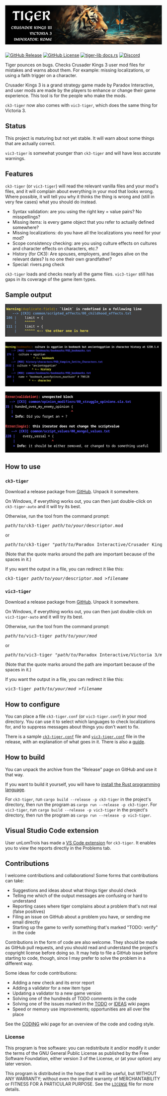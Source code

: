 # ![Tiger Banner](banner.png)

[![GitHub Release](https://img.shields.io/github/v/release/amtep/ck3-tiger)](https://github.com/amtep/ck3-tiger/releases)
[![GitHub License](https://img.shields.io/github/license/amtep/ck3-tiger)](https://github.com/amtep/ck3-tiger/blob/main/LICENSE)
[![tiger-lib docs.rs](https://img.shields.io/docsrs/tiger-lib?label=tiger-lib%20docs)](https://docs.rs/tiger-lib/latest/tiger_lib/)
[![Discord](https://img.shields.io/discord/1137432658067062784?logo=discord&label=discord&labelColor=1137432658067062784&color=royalblue)](https://discord.gg/3uQVCJ8uVf)

Tiger pounces on bugs. Checks Crusader Kings 3 user mod files for mistakes and warns about them. For example: missing localizations, or using a faith trigger on a character.

Crusader Kings 3 is a grand strategy game made by Paradox Interactive, and user mods are made by the players to enhance or change their game experience. This tool is for the people who make the mods.

`ck3-tiger` now also comes with `vic3-tiger`, which does the same thing for Victoria 3.

## Status

This project is maturing but not yet stable. It will warn about some things that are actually correct.

`vic3-tiger` is somewhat younger than `ck3-tiger` and will have less accurate warnings.

## Features

`ck3-tiger` (or `vic3-tiger`) will read the relevant vanilla files and your mod's files, and it will complain about everything in your mod that looks wrong. Where possible, it will tell you why it thinks the thing is wrong and (still in very few cases) what you should do instead.

* Syntax validation: are you using the right key = value pairs? No misspellings?
* Missing items: is every game object that you refer to actually defined somewhere?
* Missing localizations: do you have all the localizations you need for your mod?
* Scope consistency checking: are you using culture effects on cultures and character effects on characters, etc.?
* History (for CK3): Are spouses, employers, and lieges alive on the relevant dates? Is no one their own grandfather?
* Special: rivers.png check

`ck3-tiger` loads and checks nearly all the game files.
`vic3-tiger` still has gaps in its coverage of the game item types.

## Sample output

![Sample Output](example.png)

![Sample Output](example2.png)

![Sample Output](example3.png)

## How to use

### `ck3-tiger`

Download a release package from [GitHub](https://github.com/amtep/ck3-tiger/releases). Unpack it somewhere.

On Windows, if everything works out, you can then just double-click on `ck3-tiger-auto` and it will try its best.

Otherwise, run the tool from the command prompt:
<pre>
<i>path/to/</i>ck3-tiger <i>path/to/your/</i>descriptor.mod
</pre>
or
<pre>
<i>path/to/</i>ck3-tiger "<i>path/to/</i>Paradox Interactive/Crusader Kings III/mod/YourMod.mod"
</pre>

(Note that the quote marks around the path are important because of the spaces in it.)

If you want the output in a file, you can redirect it like this:
<pre>
ck3-tiger <i>path/to/your/</i>descriptor.mod ><i>filename</i>
</pre>

### `vic3-tiger`

Download a release package from [GitHub](https://github.com/amtep/ck3-tiger/releases). Unpack it somewhere.

On Windows, if everything works out, you can then just double-click on `vic3-tiger-auto` and it will try its best.

Otherwise, run the tool from the command prompt:
<pre>
<i>path/to/</i>vic3-tiger <i>path/to/your/mod</i>
</pre>
or
<pre>
<i>path/to/</i>vic3-tiger "<i>path/to/</i>Paradox Interactive/Victoria 3/mod/YourMod/"
</pre>

(Note that the quote marks around the path are important because of the spaces in it.)

If you want the output in a file, you can redirect it like this:
<pre>
vic3-tiger <i>path/to/your/mod</i> ><i>filename</i>
</pre>

## How to configure

You can place a file `ck3-tiger.conf` (or `vic3-tiger.conf`) in your mod directory. You can use it to select which languages to check localizations for, and to suppress messages about things you don't want to fix.

There is a sample [`ck3-tiger.conf`](ck3-tiger.conf) file and [`vic3-tiger.conf`](vic3-tiger.conf) file in the release, with an explanation of what goes in it. There is also a [guide](filter.md).

## How to build

You can unpack the archive from the "Release" page on GitHub and use it that way.

If you want to build it yourself, you will have to [install the Rust programming language](https://www.rust-lang.org/tools/install).

For `ck3-tiger`, run `cargo build --release -p ck3-tiger` in the project's directory, then run the program as `cargo run --release -p ck3-tiger`.
For `vic3-tiger`, run `cargo build --release -p vic3-tiger` in the project's directory, then run the program as `cargo run --release -p vic3-tiger`.

## Visual Studio Code extension

User unLomTrois has made a [VS Code extension](https://github.com/unLomTrois/ck3tiger-for-vscode) for `ck3-tiger`.
It enables you to view the reports directly in the Problems tab.

## Contributions

I welcome contributions and collaborations! Some forms that contributions can take:

* Suggestions and ideas about what things tiger should check
* Telling me which of the output messages are confusing or hard to understand
* Reporting cases where tiger complains about a problem that's not real (false positives)
* Filing an issue on GitHub about a problem you have, or sending me email directly
* Starting up the game to verify something that's marked "TODO: verify" in the code

Contributions in the form of code are also welcome. They should be made as GitHub pull requests, and you should read and understand the project's copyright license before doing so. It may help to file a GitHub issue before starting to code, though, since I may prefer to solve the problem in a different way.

Some ideas for code contributions:

* Adding a new check and its error report
* Adding a validator for a new item type
* Updating a validator to a new game version
* Solving one of the hundreds of TODO comments in the code
* Solving one of the issues marked in the [TODO](https://github.com/amtep/ck3-tiger/wiki/Todo) or [IDEAS](https://github.com/amtep/ck3-tiger/wiki/Ideas) wiki pages
* Speed or memory use improvements; opportunities are all over the place

See the [CODING](https://github.com/amtep/ck3-tiger/wiki/Overview-for-coders) wiki page for an overview of the code and coding style.

### License

This program is free software: you can redistribute it and/or modify it under the terms of the GNU General Public License as published by the Free Software Foundation, either version 3 of the License, or (at your option) any later version.

This program is distributed in the hope that it will be useful, but WITHOUT ANY WARRANTY; without even the implied warranty of MERCHANTABILITY or FITNESS FOR A PARTICULAR PURPOSE. See the [`LICENSE`](LICENSE) file for more details.
